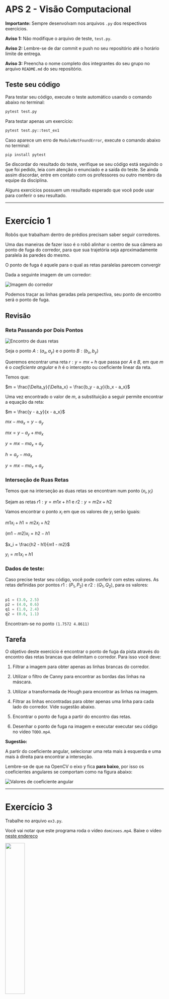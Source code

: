 # APS 2 - Visão Computacional

**Importante:** Sempre desenvolvam nos arquivos `.py` dos respectivos exercícios.

**Aviso 1:** Não modifique o arquivo de teste, `test.py`.

**Aviso 2:** Lembre-se de dar commit e push no seu repositório até o horário limite de entrega.

**Aviso 3:** Preencha o nome completo dos integrantes do seu grupo no arquivo `README.md` do seu repositório.

## Teste seu código

Para testar seu código, execute o  teste automático usando o comando abaixo no terminal:

```bash
pytest test.py
```

Para testar apenas um exercício:

```bash
pytest test.py::test_ex1
```

Caso aparece um erro de `ModuleNotFoundError`, execute o comando abaixo no terminal:

```bash
pip install pytest
```

Se discordar do resultado do teste, verifique se seu código está seguindo o que foi pedido, leia com atenção o enunciado e a saída do teste. Se ainda assim discordar, entre em contato com os professores ou outro membro da equipe da disciplina.

Alguns exercícios possuem um resultado esperado que você pode usar para conferir o seu resultado.
___


# Exercício 1

Robôs que trabalham dentro de prédios precisam saber seguir corredores.

Uma das maneiras de fazer isso é o robô alinhar o centro de sua câmera ao ponto de fuga do corredor, para que sua trajetória seja aproximadamente paralela às paredes do mesmo.


O ponto de fuga é aquele para o qual as retas paralelas parecem convergir

Dada a seguinte imagem de um corredor:

![Imagem do corredor](fig/ponto_fuga.png)

Podemos traçar as linhas geradas pela perspectiva, seu ponto de encontro será o ponto de fuga.


## Revisão
### Reta Passando por Dois Pontos

![Encontro de duas retas](fig/retas.png)


Seja o ponto $A:(a_x, a_y)$ e o ponto $B:(b_x, b_y)$

Queremos encontrar uma reta $r: y = mx + h$ que passa por $A$ e $B$, em que $m$ é o *coeficiente angular* e $h$ é o intercepto ou coeficiente linear da reta.

Temos que:

$m = \frac{\Delta_y}{\Delta_x} = \frac{b_y - a_y}{b_x - a_x}$

Uma vez encontrado o valor de $m$, a substituição a seguir permite encontrar a equação da reta:

$m = \frac{y - a_y}{x - a_x}$

$mx - ma_x = y - a_y$

$mx = y - a_y + ma_x$

$y = mx -ma_x + a_y$

$h = a_y - ma_x$


$y = mx - ma_x + a_y$

### Interseção de Ruas Retas

Temos que na interseção as duas retas se encontram num ponto $(x_i, y_i)$

Sejam as retas $r1: y = m1x + h1$ e $r2: y = m2x + h2$

Vamos encontrar o ponto $x_i$ em que os valores de $y_i$ serão iguais:

$m1x_i + h1 = m2x_i + h2$

$(m1 - m2)x_i = h2 - h1$

$x_i = \frac{h2 - h1}{m1 - m2}$

$y_i = m1x_i + h1$

### Dados de teste:

Caso precise testar seu código, você pode conferir com estes valores. As retas definidas por pontos $r1: (P_1, P_2)$ e $r2: (Q_1, Q_2)$, para os valores:

```python

p1 = (3.0, 2.5)
p2 = (4.0, 0.6)
q1 = (1.0, 2.4)
q2 = (0.6, 1.1)
```

Encontram-se no ponto `(1.7572 4.8611)`

## Tarefa

O objetivo deste exercicio é encontrar o ponto de fuga da pista através do encontro das retas brancas que delimitam o corredor. Para isso você deve:

1. Filtrar a imagem para obter apenas as linhas brancas do corredor.

2. Utilizar o filtro de Canny para encontrar as bordas das linhas na máscara.

3. Utilizar a transformada de Hough para encontrar as linhas na imagem.

4. Filtrar as linhas encontradas para obter apenas uma linha para cada lado do corredor. Vide sugestão abaixo.

5. Encontrar o ponto de fuga a partir do encontro das retas.

6. Desenhar o ponto de fuga na imagem e executar executar seu código no vídeo `TODO.mp4`.


**Sugestão:** 

A partir do coeficiente angular, selecionar uma reta mais à esquerda e uma mais à direita para encontrar a interseção.

Lembre-se de que na OpenCV o eixo y fica **para baixo**, por isso os coeficientes angulares se comportam como na figura abaixo:

![Valores de coeficiente angular](fig/coeficientes_m.png)
___


# Exercício 3
Trabalhe no arquivo `ex3.py`. 

Você vai notar que este programa roda o vídeo `dominoes.mp4`. Baixe o vídeo [neste endereço](https://github.com/Insper/robot20/raw/master/media/dominoes.mp4)

<img src="./parte3/domino.jpg" width=35%>


#### O que você deve fazer:

Um programa que escreve *na tela* o valor da peça de dominó que aparece a cada frame do vídeo. 

Por exemplo para a peça acima, deve escrever **5 por 3**

Grave um video da saída, publique no Youtube e escreva o link no arquivo `README.md` do seu repositório.
___


# Exercício 4
Neste exercício vamos utilizar as detecções da mobilenet em um problema de 'multi-object-tracking'. Em visão computacional, tracking é o processo de identificar e rastrear objetos em movimento em uma sequência de imagens. O problema fica mais complexo quando temos mais de um objeto em movimento, pois precisamos identificar qual objeto é qual em cada frame.

Vocês vão trabalhar no arquivo `ex2.py` e implementar a classe `DogTracker` que vai herdar a classe `MobileNetDetector` e a cada frame vai armazenar as posições de cada um dos dois cachorros presentes no video `dogs.wmv`.

## Teoria

Para facilitar o problema, nesta disciplina vamos assumir que os objetos não se sobrepõem, ou seja, não há ocultação. Além disso, vamos assumir que conhecemos o número de objetos que queremos rastrear.

### Detecções

Observe a imagem abaixo:

![Tracking](fig/tracking.png)
Cada quadrado representa uma detecção. As detecções são associadas aos objetos de acordo com a proximidade entre elas. Note que foram encontradas 2 detecções, representadas pelo nome da classe e a probabilidade de acerto. 

Devido a limitações do detector, uma delas é o frame da imagem, representada pela classe 'tvmonitor'. A outra é um dos cachorros, mas está representada pela classe 'bird'.

Na função `run` da classe `DogTracker` você deve primeiro limpar deteções que são 'tvmonitor' e depois associar as deteções restantes aos cachorros. Se não houver deteções, deve retornar apenas a imagem original. Como no exemplo abaixo:

```python
    bgr, out = self.detect(bgr)
    dogs = [det for det in out if det[0] != 'tvmonitor']
    if len(dogs) == 0:
        return bgr
```


### Armazenando as detecções

O uso de dicionarios ajuda a armazenar as detecções de cada objeto, `self.tracking`. Cada objeto é identificado por um id, que pode ser um número inteiro ou uma string. No caso dos cachorros, vamos usar os ids 'dogA' e 'dogB'.

Então uma vez que reconhecemos um cachorro, podemos armazenar sua posição no dicionário `self.tracking` utilizando o metodo `.append()`.

### Associando as detecções

O desafio é associar as detecções de cada frame com os objetos que estamos rastreando. Para isso, vamos utilizar a distância euclidiana entre as detecções e as posições armazenadas no dicionário `self.tracking`.

Temos 3 casos:

#### Caso 1: Primeiro encontro
Se o dicionário `self.tracking` para ambos os objetos estiver vazio armazenamos a detecção no primeiro cachorro `dogA`

#### Caso 2: Apenas um cachorro foi encontrado
Se temos uma deteção, mas apenas um cachorro foi encontrado, ou seja, `dogB` está vazio, definimos uma distância máxima para associar a detecção com o cachorro `dogA`. Se a distância entre a detecção e o `dogA` for menor que a distância máxima, associamos a detecção ao cachorro.

#### Caso 3: Ambos os cachorros foram encontrados.
A partir desse momento, vamos observar a primeira detecção e procurar qual cachorro está mais proximo. Se a distância entre a detecção e o `dogA` for menor que a distância entre a detecção e o `dogB`, associamos a detecção ao cachorro `dogA`. Caso contrário, associamos a detecção ao cachorro `dogB`.

Se houver uma segunda detecção, associamos a detecção ao outro cachorro. Note que só podemos fazer essa associação porque estamos assumindo que não há ocultação e conhecemos o número de objetos que queremos rastrear.

## Tarefa

O objetivo deste exercicio é implementar a classe `DogTracker` que vai herdar a classe `MobileNetDetector` e a cada frame vai armazenar as posições de cada um dos dois cachorros presentes no video `dogs.wmv`.

Para isso você deve:
1. Implementar a função `bbox_center` que recebe uma detecção e retorna o centro da bounding box;
2. Implementar a função `bbox_distance` que recebe duas detecções e retorna a distância euclidiana entre elas;
3. A função `run` já está implementada para você. Entenda o que ela faz e como ela funciona;
4. No caso de um dos dois cachorros ainda não foram encontrados, a função `first_detection` deve implementar o **Caso 1** e o **Caso 2**;
5. No caso de ambos os cachorros já foram encontrados, a função `update_tracking` deve implementar o **Caso 3**;
6. A função `update_2dogs` verufica se há uma segunda detecção e associa a detecção ao outro cachorro, definido pela variável `key`;
7. A função `plot_last_detections` desenha as últimas 3 detecções de cada cachorro na imagem. Representado pelas ultimas 3 caixas (se estirem) e uma linha ligando o centro das caixas. Você não precisa implementar essa função, mas entenda como ela funciona;
8. Grave um video com o resultado do seu código e coloque o link no arquivo `README.md` do seu repositório.